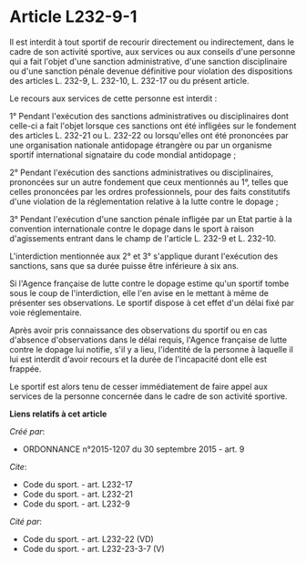# Article L232-9-1

Il est interdit à tout sportif de recourir directement ou indirectement, dans le cadre de son activité sportive, aux services
ou aux conseils d'une personne qui a fait l'objet d'une sanction administrative, d'une sanction disciplinaire ou d'une
sanction pénale devenue définitive pour violation des dispositions des articles L. 232-9, L. 232-10, L. 232-17 ou du présent
article. 

Le recours aux services de cette personne est interdit : 

1° Pendant l'exécution des sanctions administratives ou disciplinaires dont celle-ci a fait l'objet lorsque ces sanctions ont
été infligées sur le fondement des articles L. 232-21 ou L. 232-22 ou lorsqu'elles ont été prononcées par une organisation
nationale antidopage étrangère ou par un organisme sportif international signataire du code mondial antidopage ; 

2° Pendant l'exécution des sanctions administratives ou disciplinaires, prononcées sur un autre fondement que ceux mentionnés
au 1°, telles que celles prononcées par les ordres professionnels, pour des faits constitutifs d'une violation de la
réglementation relative à la lutte contre le dopage ; 

3° Pendant l'exécution d'une sanction pénale infligée par un Etat partie à la convention internationale contre le dopage dans
le sport à raison d'agissements entrant dans le champ de l'article L. 232-9 et L. 232-10. 

L'interdiction mentionnée aux 2° et 3° s'applique durant l'exécution des sanctions, sans que sa durée puisse être inférieure
à six ans. 

Si l'Agence française de lutte contre le dopage estime qu'un sportif tombe sous le coup de l'interdiction, elle l'en avise en
le mettant à même de présenter ses observations. Le sportif dispose à cet effet d'un délai fixé par voie réglementaire. 

Après avoir pris connaissance des observations du sportif ou en cas d'absence d'observations dans le délai requis, l'Agence
française de lutte contre le dopage lui notifie, s'il y a lieu, l'identité de la personne à laquelle il lui est interdit
d'avoir recours et la durée de l'incapacité dont elle est frappée. 

Le sportif est alors tenu de cesser immédiatement de faire appel aux services de la personne concernée dans le cadre de son
activité sportive.

**Liens relatifs à cet article**

_Créé par_:

  - ORDONNANCE n°2015-1207 du 30 septembre 2015 - art. 9

_Cite_:

  - Code du sport. - art. L232-17
  - Code du sport. - art. L232-21
  - Code du sport. - art. L232-9

_Cité par_:

  - Code du sport. - art. L232-22 (VD)
  - Code du sport. - art. L232-23-3-7 (V)
